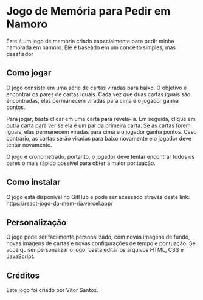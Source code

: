 
<!DOCTYPE html>
<html lang="en">
<head>
    <meta charset="UTF-8">
    <meta name="viewport" content="width=device-width, initial-scale=1.0">
    <title>Jogo de Memória para Pedir em Namoro</title>
</head>
<body>
    <h1>Jogo de Memória para Pedir em Namoro</h1>
    <p>Este é um jogo de memória criado especialmente para pedir minha namorada em namoro. Ele é baseado em um conceito simples, mas desafiador</p>
    <h2>Como jogar</h2>
    <p>O jogo consiste em uma série de cartas viradas para baixo. O objetivo é encontrar os pares de cartas iguais. Cada vez que duas cartas iguais são encontradas, elas permanecem viradas para cima e o jogador ganha pontos.</p>
    <p>Para jogar, basta clicar em uma carta para revelá-la. Em seguida, clique em outra carta para ver se ela é um par da primeira carta. Se as cartas forem iguais, elas permanecem viradas para cima e o jogador ganha pontos. Caso contrário, as cartas serão viradas para baixo novamente e o jogador deve tentar novamente.</p>
    <p>O jogo é cronometrado, portanto, o jogador deve tentar encontrar todos os pares o mais rápido possível para obter a maior pontuação.</p>
    <h2>Como instalar</h2>
    <p>O jogo está disponível no GitHub e pode ser acessado através deste link: <a>https://react-jogo-da-mem-ria.vercel.app/</a></p>
    <h2>Personalização</h2>
    <p>O jogo pode ser facilmente personalizado, com novas imagens de fundo, novas imagens de cartas e novas configurações de tempo e pontuação. Se você quiser personalizar o jogo, basta editar os arquivos HTML, CSS e JavaScript.</p>
    <h2>Créditos</h2>
    <p>Este jogo foi criado por Vitor Santos.</p>
</body>
</html>
